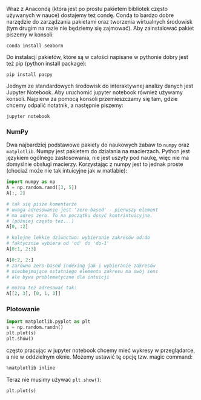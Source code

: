 Wraz z Anacondą (która jest po prostu pakietem bibliotek często używanych w nauce) dostajemy też condę. Conda to bardzo dobre narzędzie do zarządzania pakietami oraz tworzenia wirtualnych środowisk (tym drugim na razie nie będziemy się zajmować). Aby zainstalować pakiet piszemy w konsoli:
```
conda install seaborn
```

Do instalacji pakietów, które są w całości napisane w pythonie dobry jest też pip (python install package):
```
pip install pacpy
```

Jednym ze standardowych środowisk do interaktywnej analizy danych jest Jupyter Notebook. Aby uruchomić jupyter notebook również używamy konsoli. Najpierw za pomocą konsoli przemieszczamy się tam, gdzie chcemy odpalić notatnik, a następnie piszemy:
```
jupyter notebook
```

### NumPy
Dwa najbardziej podstawowe pakiety do naukowych zabaw to `numpy` oraz `matplotlib`. Numpy jest pakietem do działania na macierzach. Python jest językiem ogólnego zastosowania, nie jest uszyty pod naukę, więc nie ma domyślnie obsługi macierzy. Korzystając z numpy jest to jednak proste (chociaż może nie tak intuicyjne jak w matlabie):
```python
import numpy as np
A = np.random.rand([3, 5])
A[:, 2]

# tak się pisze komentarze
# uwaga adresowanie jest 'zero-based' - pierwszy element 
# ma adres zero. To na początku dosyć kontrintuicyjne.
# (później często też...)
A[0, :2]

# kolejne lekkie dziwactwo: wybieranie zakresów od:do
# faktycznie wybiera od 'od' do 'do-1'
A[0:1, 2:3]

A[0:2, 2:]
# zarówno zero-based indexing jak i wybieranie zakresów
# nieobejmujące ostatniego elementu zakresu ma swój sens
# ale bywa problematyczne dla intuicji

# można też adresować tak:
A[[2, 3], [0, 1, 3]]

```

### Plotowanie
```python
import matplotlib.pyplot as plt
s = np.random.randn()
plt.plot(s)
plt.show()
```

często pracując w jupyter notebook chcemy mieć wykresy w przeglądarce, a nie w oddzielnym oknie.
Możemy ustawić tę opcję tzw. magic command:
```python
%matplotlib inline
```
Teraz nie musimy używać `plt.show()`:
```python
plt.plot(s)
```
